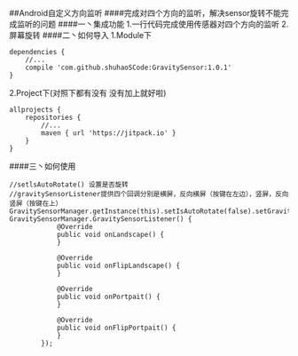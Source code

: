 ##Android自定义方向监听
####完成对四个方向的监听，解决sensor旋转不能完成监听的问题
####一丶集成功能
1.一行代码完成使用传感器对四个方向的监听
2.屏幕旋转
####二丶如何导入
1.Module下
```
dependencies {
    //...
    compile 'com.github.shuhaoSCode:GravitySensor:1.0.1'
}
```
2.Project下(对照下都有没有 没有加上就好啦)
```
allprojects {
    repositories {
        //...
        maven { url 'https://jitpack.io' }
    }
}
```
####三丶如何使用
```
//setlsAutoRotate() 设置是否旋转
//gravitySensorListener提供四个回调分别是横屏，反向横屏（按键在左边），竖屏，反向竖屏（按键在上）
GravitySensorManager.getInstance(this).setIsAutoRotate(false).setGravitySensorListener(new GravitySensorManager.GravitySensorListener() {
            @Override
            public void onLandscape() {
            }

            @Override
            public void onFlipLandscape() {
            }

            @Override
            public void onPortpait() {
            }

            @Override
            public void onFlipPortpait() {
            }
        });
```
